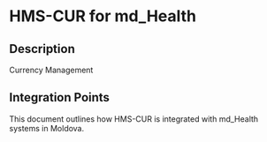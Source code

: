 # HMS-CUR for md_Health

## Description

Currency Management

## Integration Points

This document outlines how HMS-CUR is integrated with md_Health systems in Moldova.
